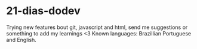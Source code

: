 # 21-dias-dodev
Trying new features bout git, javascript and html, send me suggestions or something to add my learnings <3 
Known languages: Brazillian Portuguese and English.
